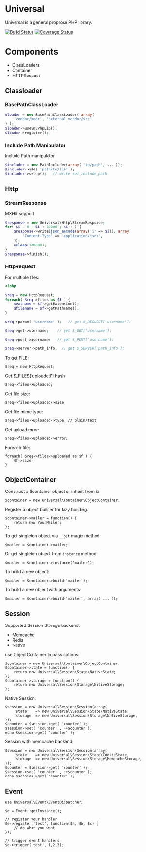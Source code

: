 Universal
=========

Universal is a general proprose PHP library.

[![Build Status](https://travis-ci.org/c9s/universal.svg?branch=master)](https://travis-ci.org/c9s/universal)
[![Coverage Status](https://coveralls.io/repos/github/c9s/universal/badge.svg?branch=master)](https://coveralls.io/github/c9s/universal?branch=master)

# Components

- ClassLoaders
- Container
- HTTPRequest

## Classloader

### BasePathClassLoader

```php
$loader = new BasePathClassLoader( array( 
    'vendor/pear', 'external_vendor/src'
) );
$loader->useEnvPhpLib();
$loader->register();
```

### Include Path Manipulator

Include Path manipulator
 
 ```php
$includer = new PathIncluder(array( 'to/path', ... ));
$includer->add( 'path/to/lib' );
$includer->setup();   // write set_include_path
```

## Http

### StreamResponse

MXHR support

```php
$response = new Universal\Http\StreamResponse;
for( $i = 0 ; $i < 30000 ; $i++ ) {
    $response->write(json_encode(array('i' => $i)), array(
        'Content-Type' => 'application/json',
    ));
    usleep(200000);
}
$response->finish();
```

### HttpRequest

For multiple files:

```php
<?php

$req = new HttpRequest;
foreach( $req->files as $f ) {
    $extname = $f->getExtension();
    $filename = $f->getPathname();
}

$req->param( 'username' );   // get $_REQUEST['username'];

$req->get->username;    // get $_GET['username'];

$req->post->username;   // get $_POST['username'];

$req->server->path_info;  // get $_SERVER['path_info'];
```

To get FILE:

    $req = new HttpRequest;

Get $_FILES['uploaded'] hash:

    $req->files->uploaded;

Get file size:

    $req->files->uploaded->size;

Get file mime type:

    $req->files->uploaded->type; // plain/text

Get upload error:

    $req->files->uploaded->error;

Foreach file:

    foreach( $req->files->uploaded as $f ) {
        $f->size;
    }


## ObjectContainer

Construct a $container object or inherit from it:

    $container = new Universal\Container\ObjectContainer;

Register a object builder for lazy building.

    $container->mailer = function() {
        return new YourMailer;
    };

To get singleton object via `__get` magic method:

    $mailer = $container->mailer;

Or get singleton object from `instance` method:

    $mailer = $container->instance('mailer');

To build a new object:

    $mailer = $container->build('mailer');

To build a new object with arguments:

    $mailer = $container->build('mailer', array( ... ));

## Session

Supported Session Storage backend:

- Memcache
- Redis
- Native

use ObjectContainer to pass options:

    $container = new Universal\Container\ObjectContainer;
    $container->state = function() {
        return new Universal\Session\State\NativeState;
    };
    $container->storage = function() {
        return new Universal\Session\Storage\NativeStorage;
    };

Native Session:

    $session = new Universal\Session\Session(array(  
        'state'   => new Universal\Session\State\NativeState,
        'storage' => new Universal\Session\Storage\NativeStorage,
    ));
    $counter = $session->get( 'counter' );
    $session->set( 'counter' , ++$counter );
    echo $session->get( 'counter' );

Session with memcache backend:

    $session = new Universal\Session\Session(array(  
        'state'   => new Universal\Session\State\CookieState,
        'storage' => new Universal\Session\Storage\MemcacheStorage,
    ));
    $counter = $session->get( 'counter' );
    $session->set( 'counter' , ++$counter );
    echo $session->get( 'counter' );

## Event

    use Universal\Event\EventDispatcher;

    $e = Event::getInstance();

    // register your handler
    $e->register('test', function($a, $b, $c) {
        // do what you want
    });

    // trigger event handlers
    $e->trigger('test', 1,2,3);
